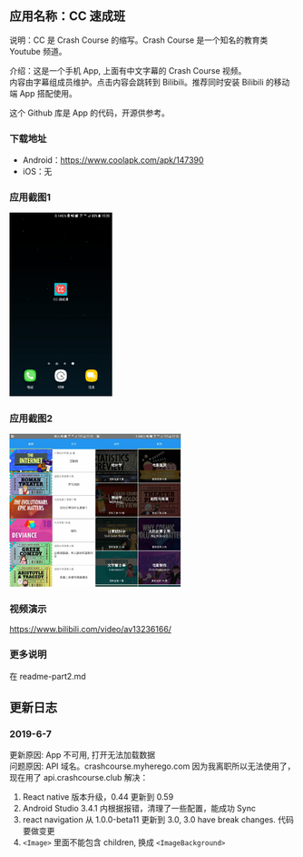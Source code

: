 ## 应用名称：CC 速成班
说明：CC 是 Crash Course 的缩写。Crash Course 是一个知名的教育类 Youtube 频道。

介绍：这是一个手机 App, 上面有中文字幕的 Crash Course 视频。  
内容由字幕组成员维护。点击内容会跳转到 Bilibili。推荐同时安装 Bilibili 的移动端 App 搭配使用。     

这个 Github 库是 App 的代码，开源供参考。   

### 下载地址
* Android：https://www.coolapk.com/apk/147390
* iOS：无

### 应用截图1
<img src="/unrelated-stuff/ss.png" width="36%">

### 应用截图2
<img src="/unrelated-stuff/tab1.jpg" width="30%"><img src="/unrelated-stuff/tab2.jpg" width="30%">


### 视频演示
https://www.bilibili.com/video/av13236166/

### 更多说明
在 readme-part2.md

## 更新日志
### 2019-6-7 
更新原因: App 不可用, 打开无法加载数据    
问题原因: API 域名。crashcourse.myherego.com 因为我离职所以无法使用了，现在用了 api.crashcourse.club
解决：
1. React native 版本升级，0.44 更新到 0.59
2. Android Studio 3.4.1 内根据报错，清理了一些配置，能成功 Sync
3. react navigation 从 1.0.0-beta11 更新到 3.0, 3.0 have break changes. 代码要做变更
4. `<Image>` 里面不能包含 children, 换成 `<ImageBackground>`